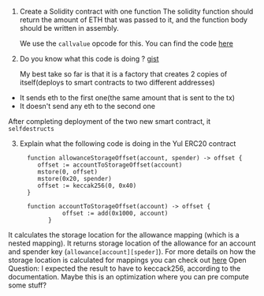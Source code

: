 1. Create a Solidity contract with one function
   The solidity function should return the amount of ETH that was passed to it, and the function body should be written in assembly.

    We use the `callvalue` opcode for this. You can find the code [here](./ReturnEth.sol)

2. Do you know what this code is doing ? [gist](https://gist.github.com/extropyCoder/9ddce05801ea7ec0f357ba2d9451b2fb)

    My best take so far is that it is a factory that creates 2 copies of itself(deploys to smart contracts to two different addresses)

-   It sends eth to the first one(the same amount that is sent to the tx)
-   It doesn't send any eth to the second one

After completing deployment of the two new smart contract, it `selfdestructs`

3. Explain what the following code is doing in the Yul ERC20 contract

    ```solidity
      function allowanceStorageOffset(account, spender) -> offset {
         offset := accountToStorageOffset(account)
         mstore(0, offset)
         mstore(0x20, spender)
         offset := keccak256(0, 0x40)
      }

      function accountToStorageOffset(account) -> offset {
                offset := add(0x1000, account)
            }
    ```

It calculates the storage location for the allowance mapping (which is a nested mapping). It returns storage location of the allowance for an account and spender key (`allowance[account][speder]`).
For more details on how the storage location is calculated for mappings you can check out [here](https://docs.soliditylang.org/en/v0.8.19/internals/layout_in_storage.html#mappings-and-dynamic-arrays)
Open Question: I expected the result to have to keccack256, according to the documentation. Maybe this is an optimization where you can pre compute some stuff?
